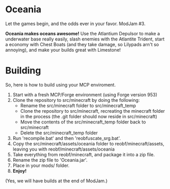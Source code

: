 Oceania
===================

Let the games begin, and the odds ever in your favor. ModJam #3.

**Oceania makes oceans awesome!** Use the Atlantium Depulsor to make a underwater base really easily, slash enemies with the Atlantite Trident, start a economy with Chest Boats (and they take damage, so Lilypads arn't so annoying), and make your builds great with Limestone! 

Building
===================

So, here is how to build using your MCP enviroment.

1. Start with a fresh MCP/Forge environment (using Forge version 953)
2. Clone the repository to src/minecraft by doing the following:
	- Rename the src/minecraft folder to src/minecraft_temp
	- Clone the repository to src/minecraft, recreating the minecraft folder in the process (the .git folder should now reside in src/minecraft)
	- Move the contents of the src/minecraft_temp folder back to src/minecraft
	- Delete the src/minecraft_temp folder
3. Run 'recompile.bat' and then 'reobfuscate_srg.bat'.
4. Copy the src/minecraft/assets/oceania folder to reobf/minecraft/assets, leaving you with reobf/minecraft/assets/oceania
5. Take everything from reobf/minecraft, and package it into a zip file.
6. Rename the zip file to 'Oceania.jar'.
7. Place in your mods/ folder.
8. **Enjoy!**

(Yes, we will have builds at the end of ModJam.)
